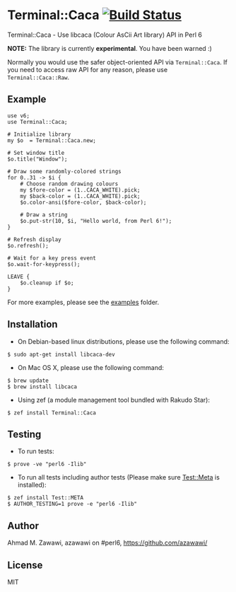 # Terminal::Caca [![Build Status](https://travis-ci.org/azawawi/perl6-terminal-caca.svg?branch=master)](https://travis-ci.org/azawawi/perl6-terminal-caca)

Terminal::Caca - Use libcaca (Colour AsCii Art library) API in Perl 6

**NOTE:** The library is currently **experimental**. You have been warned :)

Normally you would use the safer object-oriented API via `Terminal::Caca`. If
you need to access raw API for any reason, please use `Terminal::Caca::Raw`.

## Example

```Perl6
use v6;
use Terminal::Caca;

# Initialize library
my $o  = Terminal::Caca.new;

# Set window title
$o.title("Window");

# Draw some randomly-colored strings
for 0..31 -> $i {
    # Choose random drawing colours
    my $fore-color = (1..CACA_WHITE).pick;
    my $back-color = (1..CACA_WHITE).pick;
    $o.color-ansi($fore-color, $back-color);

    # Draw a string
    $o.put-str(10, $i, "Hello world, from Perl 6!");
}

# Refresh display
$o.refresh();

# Wait for a key press event
$o.wait-for-keypress();

LEAVE {
    $o.cleanup if $o;
}
```

For more examples, please see the [examples](examples) folder.

## Installation

* On Debian-based linux distributions, please use the following command:
```
$ sudo apt-get install libcaca-dev
```

* On Mac OS X, please use the following command:
```
$ brew update
$ brew install libcaca
```

* Using zef (a module management tool bundled with Rakudo Star):
```
$ zef install Terminal::Caca
```

## Testing

- To run tests:
```
$ prove -ve "perl6 -Ilib"
```

- To run all tests including author tests (Please make sure
[Test::Meta](https://github.com/jonathanstowe/Test-META) is installed):
```
$ zef install Test::META
$ AUTHOR_TESTING=1 prove -e "perl6 -Ilib"
```

## Author

Ahmad M. Zawawi, azawawi on #perl6, https://github.com/azawawi/

## License

MIT

